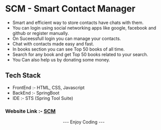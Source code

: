 # SCM - Smart Contact Manager
<ul>
<li>Smart and efficient way to store contacts have chats with them.</li>
<li>You can login using social networking apps like google, facebook and github or register manually.</li>
<li>On Suceessfull login you can manage your contacts.</li>
<li>Chat with contacts made easy and fast.</li>
<li>In books section you can see Top 50 books of all time.</li> 
<li>Search for any book and get Top 50 books related to your search.</li>
<li>You Can also help us by donating some money.</li>
</ul>

## Tech Stack
<ul>
<li>FrontEnd :- HTML, CSS, Javascript</li>
<li>BackEnd :- SpringBoot</li>
<li>IDE :- STS (Spring Tool Suite)</li>
</ul>

### Website Link :- [SCM](https://scm-v1.herokuapp.com/)

 <center> --- Enjoy Coding --- </center>
